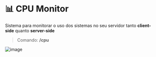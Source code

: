 # 📊 CPU Monitor
Sistema para monitorar o uso dos sistemas no seu servidor tanto **client-side** quanto **server-side**

> Comando: **/cpu**

![image](https://imgur.com/a/LIdNIqh.png)
